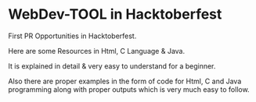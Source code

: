 # WebDev-TOOL in Hacktoberfest

First PR Opportunities in Hacktoberfest.

Here are some Resources in Html, C Language & Java.

It is explained in detail & very easy to understand for a beginner.

Also there are proper examples in the form of code for Html, C and Java programming along with proper outputs which is very much easy to follow.
